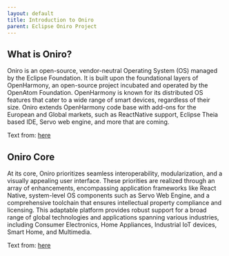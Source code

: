 ```yaml
---
layout: default
title: Introduction to Oniro
parent: Eclipse Oniro Project
---
```


## What is Oniro?  

Oniro is an open-source, vendor-neutral Operating System (OS) managed by the Eclipse Foundation. It is built upon the foundational layers of OpenHarmony, an open-source project incubated and operated by the OpenAtom Foundation. OpenHarmony is known for its distributed OS features that cater to a wide range of smart devices, regardless of their size. Oniro extends OpenHarmony code base with add-ons for the European and Global markets, such as ReactNative support, Eclipse Theia based IDE, Servo web engine, and more that are coming.  

Text from: [here](https://docs.oniroproject.org/)  

## Oniro Core  
At its core, Oniro prioritizes seamless interoperability, modularization, and a visually appealing user interface. These priorities are realized through an array of enhancements, encompassing application frameworks like React Native, system-level OS components such as Servo Web Engine, and a comprehensive toolchain that ensures intellectual property compliance and licensing. This adaptable platform provides robust support for a broad range of global technologies and applications spanning various industries, including Consumer Electronics, Home Appliances, Industrial IoT devices, Smart Home, and Multimedia.

Text from: [here](https://oniroproject.org/)

